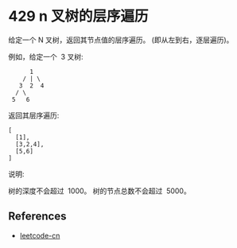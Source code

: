 # 429 n 叉树的层序遍历

给定一个 N 叉树，返回其节点值的层序遍历。 (即从左到右，逐层遍历)。

例如，给定一个  3 叉树:

```
      1
    / | \
   3  2  4
  / \
 5   6
```

返回其层序遍历:

```
[
  [1],
  [3,2,4],
  [5,6]
]
```

说明:

树的深度不会超过  1000。
树的节点总数不会超过  5000。

## References

- [leetcode-cn](https://leetcode-cn.com/problems/n-ary-tree-level-order-traversal)
